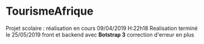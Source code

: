 # TourismeAfrique
Projet scolaire : réalisation en cours 09/04/2019 H:22h18
Realisation terminé le 25/05/2019
front et backend avec  **Botstrap 3**
correction d'erreur en plus 
